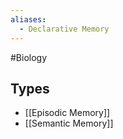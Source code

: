 ```yaml
---
aliases:
  - Declarative Memory
---
```

#Biology 
## Types
* [[Episodic Memory]]
* [[Semantic Memory]]